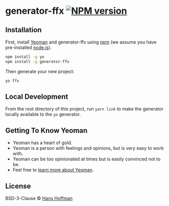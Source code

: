 # generator-ffx [![NPM version][npm-image]][npm-url]

>

## Installation

First, install [Yeoman](http://yeoman.io) and generator-ffx using [npm](https://www.npmjs.com/) (we assume you have pre-installed [node.js](https://nodejs.org/)).

```bash
npm install -g yo
npm install -g generator-ffx
```

Then generate your new project:

```bash
yo ffx
```

## Local Development

From the root directory of this project, run `yarn link` to make the generator locally available to the `yo` generator.

## Getting To Know Yeoman

- Yeoman has a heart of gold.
- Yeoman is a person with feelings and opinions, but is very easy to work with.
- Yeoman can be too opinionated at times but is easily convinced not to be.
- Feel free to [learn more about Yeoman](http://yeoman.io/).

## License

BSD-3-Clause © [Hans Hoffman]()

[npm-image]: https://badge.fury.io/js/generator-ffx.svg
[npm-url]: https://npmjs.org/package/generator-ffx
